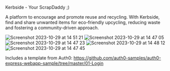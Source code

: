 Kerbside - Your ScrapDaddy ;)

A platform to encourage and promote reuse and recycling. With Kerbside, find and share unwanted items for eco-friendly upcycling, reducing waste and fostering a community-driven approach.

![Screenshot 2023-10-29 at 14 51 21](https://github.com/gundeepoberoi/Kerbside/assets/63661214/6d0e1c80-ccd7-498e-b01d-62301e7f0652)
![Screenshot 2023-10-29 at 14 47 05](https://github.com/gundeepoberoi/Kerbside/assets/63661214/5c51b857-c9c0-4910-afda-d1bf24738933)
![Screenshot 2023-10-29 at 14 47 23](https://github.com/gundeepoberoi/Kerbside/assets/63661214/534ed47b-3378-4fb2-bc8b-e0666d51857a)
![Screenshot 2023-10-29 at 14 48 12](https://github.com/gundeepoberoi/Kerbside/assets/63661214/3e0951bc-3850-4d37-be42-433ee3f29908)
![Screenshot 2023-10-29 at 14 47 45](https://github.com/gundeepoberoi/Kerbside/assets/63661214/f90c9e2b-fa7c-4079-94db-f0bf7d215b85)

Includes a template from Auth0:
https://github.com/auth0-samples/auth0-express-webapp-sample/tree/master/01-Login
